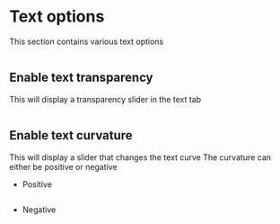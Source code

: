 # Text options

This section contains various text options

<img srcset="/productdesigner/images/text-options.jpg 2x" class="border">

## Enable text transparency

This will display a transparency slider in the text tab

<img srcset="/productdesigner/images/text-transparency.jpg 2x">

## Enable text curvature

This will display a slider that changes the text curve
The curvature can either be positive or negative

- Positive

<img srcset="/productdesigner/images/text-curvature.jpg 2x">

- Negative

<img srcset="/productdesigner/images/text-curvature-negative.jpg 2x">
